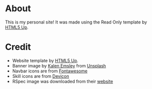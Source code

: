 # About

This is my personal site! It was made using the Read Only template by [HTML5 Up](html5up.net). 

# Credit

-   Website template by [HTML5 Up](html5up.net). 
-   Banner image by [Kalen Emsley](https://unsplash.com/@kalenemsley?utm_source=unsplash&utm_medium=referral&utm_content=creditCopyText) from [Unsplash](https://unsplash.com/s/photos/nature?utm_source=unsplash&utm_medium=referral&utm_content=creditCopyText)
-   Navbar icons are from [Fontawesome](https://fontawesome.com/)
-   Skill icons are from [Devicon](https://devicon.dev/)
-   RSpec image was downloaded from their [website](https://rspec.info/)
